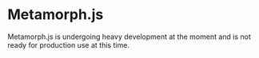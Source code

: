 # Metamorph.js

Metamorph.js is undergoing heavy development at the moment and is not
ready for production use at this time.
